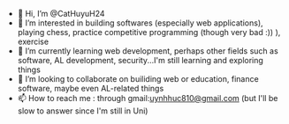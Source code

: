 - 👋 Hi, I’m @CatHuyuH24
- 👀 I’m interested in building softwares (especially web applications), playing chess, practice competitive programming (though very bad :)) ), exercise
- 🌱 I’m currently learning web development, perhaps other fields such as software, AL development, security...I'm still learning and exploring things
- 💞️ I’m looking to collaborate on builiding web or education, finance software, maybe even AL-related things
- 📫 How to reach me : through gmail:uynhhuc810@gmail.com (but I'll be slow to answer since I'm still in Uni)

<!---
CatHuyuH24/CatHuyuH24 is a ✨ special ✨ repository because its `README.md` (this file) appears on your GitHub profile.
You can click the Preview link to take a look at your changes.
--->
